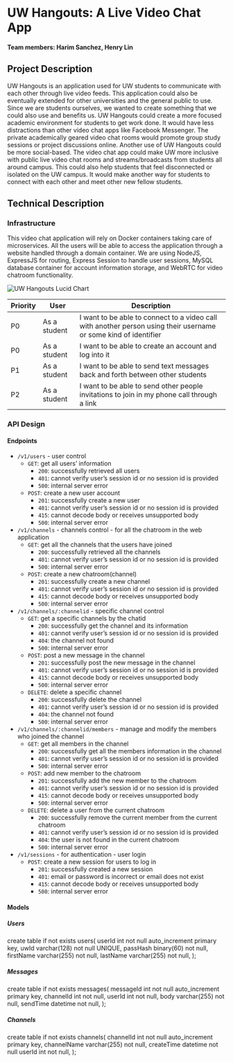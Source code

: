 # UW Hangouts: A Live Video Chat App
#### Team members: Harim Sanchez, Henry Lin

## Project Description

UW Hangouts is an application used for UW students to communicate with each other through live video feeds. This application could also be eventually extended for other universities and the general public to use. Since we are students ourselves, we wanted to create something that we could also use and benefits us. UW Hangouts could create a more focused academic environment for students to get work done. It would have less distractions than other video chat apps like Facebook Messenger. The private academically geared video chat rooms would promote group study sessions or project discussions online. Another use of UW Hangouts could be more social-based. The video chat app could make UW more inclusive with public live video chat rooms and streams/broadcasts from students all around campus. This could also help students that feel disconnected or isolated on the UW campus. It would make another way for students to connect with each other and meet other new fellow students.

## Technical Description

### Infrastructure

This video chat application will rely on Docker containers taking care of microservices. All the users will be able to access the application through a website handled through a domain container. We are using NodeJS, ExpressJS for routing, Express Session to handle user sessions, MySQL database container for account information storage, and WebRTC for video chatroom functionality.

![UW Hangouts Lucid Chart](https://i.imgur.com/UeODIY3.png)

| Priority | User | Description |
| ----------- | -------- | ------------------ |
| P0 | As a student | I want to be able to connect to a video call with another person using their username or some kind of identifier |
| P0 | As a student | I want to be able to create an account and log into it |
| P1 | As a student | I want to be able to send text messages back and forth between other students |
| P2 | As a student | I want to be able to send other people invitations to join in my phone call through a link |




### API Design

#### Endpoints
* `/v1/users` - user control 
	* `GET`: get all users’ information
		* `200`: successfully retrieved all users
		* `401`: cannot verify user’s session id or no session id is provided
		* `500`: internal server error
	* `POST`: create a new user account
		* `201`: successfully create a new user
		* `401`: cannot verify user’s session id or no session id is provided
		* `415`: cannot decode body or receives unsupported body
		* `500`: internal server error
* `/v1/channels` - channels control - for all the chatroom in the web application
	* `GET`: get all the channels that the users have joined
		* `200`: successfully retrieved all the channels
		* `401`: cannot verify user’s session id or no session id is provided
		* `500`: internal server error
	* `POST`: create a new chatroom(channel)
		* `201`: successfully create a new channel 
		* `401`: cannot verify user’s session id or no session id is provided
		* `415`: cannot decode body or receives unsupported body
		* `500`: internal server error
* `/v1/channels/:channelid` - specific channel control
	* `GET`: get a specific channels by the chatid
		* `200`: successfully get the channel and its information 
		* `401`: cannot verify user’s session id or no session id is provided
		* `404`: the channel not found
		* `500`: internal server error
	* `POST`: post a new message in the channel
		* `201`: successfully post the new message in the channel
		* `401`: cannot verify user’s session id or no session id is provided
		* `415`: cannot decode body or receives unsupported body
		* `500`: internal server error
	* `DELETE`: delete a specific channel 
		* `200`: successfully delete the channel
		* `401`: cannot verify user’s session id or no session id is provided
		* `404`: the channel not found
		* `500`: internal server error
* `/v1/channels/:channelid/members` - manage and modify the members who joined the channel
	* `GET`: get all members in the channel
		* `200`: successfully get all the members information in the channel
		* `401`: cannot verify user’s session id or no session id is provided
		* `500`: internal server error
	* `POST`: add new member to the chatroom
		* `201`: successfully add the new member to the chatroom
		* `401`: cannot verify user’s session id or no session id is provided
		* `415`: cannot decode body or receives unsupported body
		* `500`: internal server error
	* `DELETE`: delete a user from the current chatroom
		* `200`: successfully remove the current member from the current chatroom
		* `401`: cannot verify user’s session id or no session id is provided
		* `404`: the user is not found in the current chatroom
		* `500`: internal server error
* `/v1/sessions` -  for authentication - user login
	* `POST`: create a new session for users to log in 
		* `201`: successfully created a new session
		* `401`: email or password is incorrect or email does not exist
		* `415`: cannot decode body or receives unsupported body
		* `500`: internal server error



#### Models

##### Users
create table if not exists users(
	userId int not null auto_increment primary key,
	uwId varchar(128) not null UNIQUE,
	passHash binary(60) not null,
	firstName varchar(255) not null,
lastName varchar(255) not null,
);

##### Messages
create table if not exists messages(
	messageId int not null auto_increment primary key,
	channelId int not null,
userId int not null,
	body varchar(255) not null,
	sendTime datetime not null,
);

##### Channels
create table if not exists channels(
	channelId int not null auto_increment primary key,
	channelName varchar(255) not null,
createTime datetime not null
	userId int not null,
);
